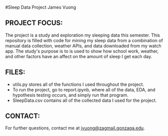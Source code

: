 #Sleep Data Project
James Vuong 


## PROJECT FOCUS: 
The project is a study and exploration my sleeping data this semester. This repository is filled with code for mining my sleep data from a combination of manual data collection, weather APIs, and data downloaded from my watch app. 
The study's purpose is to  is used to show how school work, weather, and other factors have an affect on the amount of sleep I get each day.


## FILES:
* utils.py stores all of the functions I used throughout the project. 
* To run the project, go to report.ipynb, where all of the data, EDA, and hypothesis testing occurs, and simply run that program. 
* SleepData.csv contains all of the collected data I used for the project.


## CONTACT:
For further questions, contact me at jvuong@zagmail.gonzaga.edu. 
